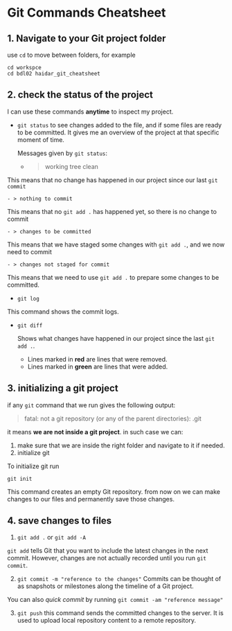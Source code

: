 # Git Commands Cheatsheet

## 1. Navigate to your Git project folder

use `cd` to move between folders, for example 

```
cd workspce
cd bdl02 haidar_git_cheatsheet
```

## 2. check the status of the project

I can use these commands **anytime** to inspect my project.

- `git status` to see changes added to the file, and if some files are ready to be committed. 
It gives me an overview of the project at that specific moment of time.

  Messages given by `git status`:
    - > working tree clean

This means that no change has happened in our project since our last `git commit`

    - > nothing to commit
    
This means that no `git add .` has happened yet, so there is no change to commit

    - > changes to be committed

This means that we have staged some changes with `git add .`, and we now need to commit 

    - > changes not staged for commit

This means that we need to use `git add .` to prepare some changes to be committed.

- `git log` 

This command shows the commit logs.

- `git diff`

    Shows what changes have happened in our project since the last `git add .`.
    - Lines marked in **red** are lines that were removed.
    - Lines marked in **green** are lines that were added.
## 3. initializing a git project
if any `git` command that we run  gives the following output:
> fatal: not a git repository (or any of the parent directories): .git

it means **we are not inside a git project**. in such case we can:

1.  make sure that we are inside the right folder and navigate to it if needed.
2. initialize git

To initialize git run

```
git init
``` 

This command creates an empty Git repository.
from now on we can make changes to our files and permanently save those changes.

## 4. save changes to files

1. `git add .` or `git add -A`

`git add` tells Git that you want to include the latest changes in the next commit. However, changes are not actually recorded until you run `git commit`.

2. `git commit -m "reference to the changes"`
Commits can be thought of as snapshots or milestones along the timeline of a Git project.

You can also *quick commit* by running `git commit -am "reference message"`

3. `git push` this command sends the committed changes to the server. It is used to upload local repository content to a remote repository. 


